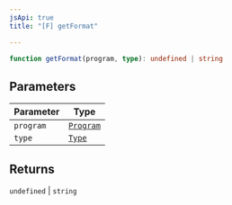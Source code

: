 ```yaml
---
jsApi: true
title: "[F] getFormat"

---
```

```ts
function getFormat(program, type): undefined | string
```

## Parameters

| Parameter | Type |
| ------ | ------ |
| `program` | [`Program`](../interfaces/Program.md) |
| `type` | [`Type`](../type-aliases/Type.md) |

## Returns

`undefined` \| `string`
